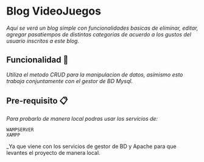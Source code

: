 # Blog VideoJuegos
_Aquí se verá un blog simple con funcionalidades basicas de eliminar, editar, agregar pasatiempos de distintas categorias de acuerdo a los gustos del usuario inscritos a este blog._ 

## Funcionalidad 🚀
_Utiliza el metodo CRUD para la manipulacion de datos, asímismo esto trabaja conjuntamente con el gestor de BD Mysql._

## Pre-requisito 📋
_Para probarlo de manera local podras usar los servicios de:_

```
WAMPSERVER
XAMPP 
```
_Ya que viene con los servicios de gestor de BD y Apache para que levantes el proyecto de manera local.

